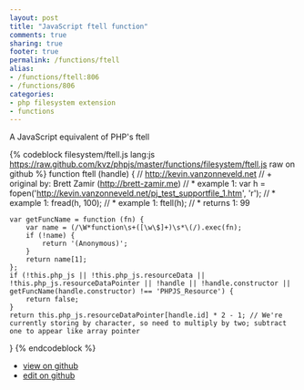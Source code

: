 ```yaml
---
layout: post
title: "JavaScript ftell function"
comments: true
sharing: true
footer: true
permalink: /functions/ftell
alias:
- /functions/ftell:806
- /functions/806
categories:
- php filesystem extension
- functions
---
```

A JavaScript equivalent of PHP's ftell

<!-- more -->

{% codeblock filesystem/ftell.js lang:js https://raw.github.com/kvz/phpjs/master/functions/filesystem/ftell.js raw on github %}
function ftell (handle) {
    // http://kevin.vanzonneveld.net
    // +   original by: Brett Zamir (http://brett-zamir.me)
    // *     example 1: var h = fopen('http://kevin.vanzonneveld.net/pj_test_supportfile_1.htm', 'r');
    // *     example 1: fread(h, 100);
    // *     example 1: ftell(h);
    // *     returns 1: 99

    var getFuncName = function (fn) {
        var name = (/\W*function\s+([\w\$]+)\s*\(/).exec(fn);
        if (!name) {
            return '(Anonymous)';
        }
        return name[1];
    };
    if (!this.php_js || !this.php_js.resourceData || !this.php_js.resourceDataPointer || !handle || !handle.constructor || getFuncName(handle.constructor) !== 'PHPJS_Resource') {
        return false;
    }
    return this.php_js.resourceDataPointer[handle.id] * 2 - 1; // We're currently storing by character, so need to multiply by two; subtract one to appear like array pointer
}
{% endcodeblock %}

 - [view on github](https://github.com/kvz/phpjs/blob/master/functions/filesystem/ftell.js)
 - [edit on github](https://github.com/kvz/phpjs/edit/master/functions/filesystem/ftell.js)

